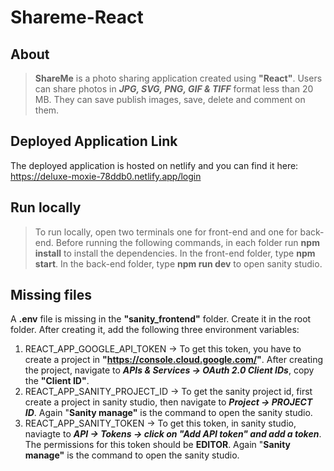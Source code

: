 # Shareme-React

## About 
> **ShareMe** is a photo sharing application created using **"React"**.
> Users can share photos in ***JPG, SVG, PNG, GIF & TIFF*** format less than 20 MB.
> They can save publish images, save, delete and comment on them.

## Deployed Application Link
The deployed application is hosted on netlify and you can find it here:
https://deluxe-moxie-78ddb0.netlify.app/login

## Run locally
> To run locally, open two terminals one for front-end and one for back-end.
> Before running the following commands, in each folder run **npm install** to install the dependencies.
> In the front-end folder, type **npm start**.
> In the back-end folder, type **npm run dev** to open sanity studio.

## Missing files
A **.env** file is missing in the **"sanity_frontend"** folder. Create it in the root folder.
After creating it, add the following three environment variables:
1) REACT_APP_GOOGLE_API_TOKEN -> To get this token, you have to create a project in **"https://console.cloud.google.com/"**. After creating the project, navigate to ***APIs & Services -> OAuth 2.0 Client IDs***, copy the **"Client ID"**.
2) REACT_APP_SANITY_PROJECT_ID -> To get the sanity project id, first create a project in sanity studio, then navigate to ***Project -> PROJECT ID***. Again "**Sanity manage"** is the command to open the sanity studio.
3) REACT_APP_SANITY_TOKEN -> To get this token, in sanity studio, naviagte to ***API -> Tokens -> click on "Add API token" and add a token***. The permissions for this token should be **EDITOR**. Again "**Sanity manage"** is the command to open the sanity studio.
